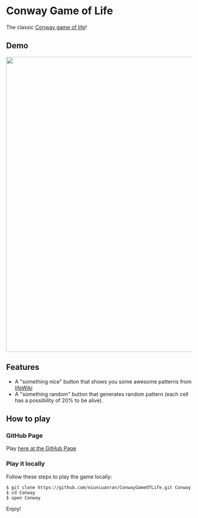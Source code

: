 # Conway Game of Life
The classic [Conway game of life](https://www.conwaylife.com/)!

## Demo

<img src="https://raw.githubusercontent.com/niuniuanran/ConwayGameOfLife/master/demo.gif" width="800px" alt=""/>


## Features
- A "something nice" button that shows you some awesome patterns from [lifeWiki](https://www.conwaylife.com/wiki/Main_Page)
- A "something random" button that generates random pattern (each cell has a possibility of 20% to be alive).

## How to play

### GitHub Page
Play [here at the GitHub Page](https://niuniuanran.github.io/ConwayGameOfLife/)

### Play it locally
Follow these steps to play the game locally:
```
$ git clone https://github.com/niuniuanran/ConwayGameOfLife.git Conway
$ cd Conway
$ open Conway
```

Enjoy!

